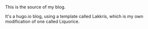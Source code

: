This is the source of my blog.

It's a hugo.io blog, using a template called Lakkrís, which is my own
modification of one called Liquorice.
